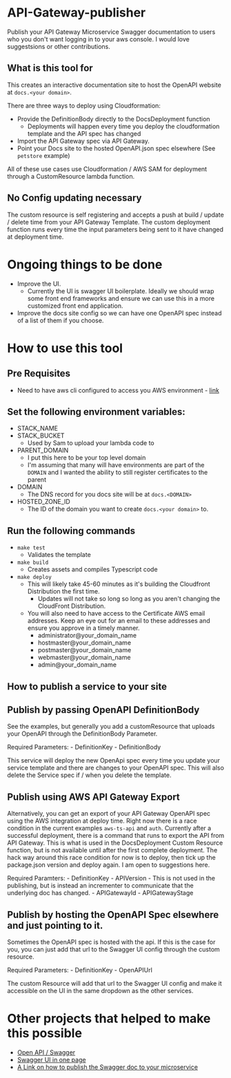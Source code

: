 # API-Gateway-publisher
Publish your API Gateway Microservice Swagger documentation to users who you don't want logging in to your aws console.  I would love suggestsions or other contributions.

## What is this tool for
This creates an interactive documentation site to host the OpenAPI website at `docs.<your domain>`.

There are three ways to deploy using Cloudformation:
- Provide the DefinitionBody directly to the DocsDeployment function
    - Deployments will happen every time you deploy the cloudformation template and the API spec has changed
- Import the API Gateway spec via API Gateway.
- Point your Docs site to the hosted OpenAPI.json spec elsewhere (See `petstore` example)

All of these use cases use Cloudformation / AWS SAM for deployment through a CustomResource lambda function.

## No Config updating necessary
The custom resource is self registering and accepts a push at build / update / delete time from your API Gateway Template.  The custom deployment function runs every time the input parameters being sent to it have changed at deployment time.

# Ongoing things to be done
- Improve the UI.
  - Currently the UI is swagger UI boilerplate.  Ideally we should wrap some front end frameworks and ensure we can use this in a more customized front end application.
- Improve the docs site config so we can have one OpenAPI spec instead of a list of them if you choose.

# How to use this tool

## Pre Requisites
- Need to have aws cli configured to access you AWS environment - [link](https://docs.aws.amazon.com/cli/latest/userguide/cli-chap-configure.html)

## Set the following environment variables:
- STACK_NAME
- STACK_BUCKET
    - Used by Sam to upload your lambda code to
- PARENT_DOMAIN
    - I put this here to be your top level domain
    - I'm assuming that many will have environments are part of the `DOMAIN` and I wanted the ability to still register certificates to the parent
- DOMAIN
    - The DNS record for you docs site will be at `docs.<DOMAIN>`
- HOSTED_ZONE_ID
    - The ID of the domain you want to create `docs.<your domain>` to.

## Run the following commands
- `make test`
    - Validates the template
- `make build`
    - Creates assets and compiles Typescript code
- `make deploy`
    - This will likely take 45-60 minutes as it's building the Cloudfront Distribution the first time.
        - Updates will not take so long so long as you aren't changing the CloudFront Distribution.
    - You will also need to have access to the Certificate AWS email addresses.  Keep an eye out for an email to these addresses and ensure you approve in a timely manner.
        - administrator@your_domain_name
        - hostmaster@your_domain_name
        - postmaster@your_domain_name
        - webmaster@your_domain_name
        - admin@your_domain_name

## How to publish a service to your site

## Publish by passing OpenAPI DefinitionBody
See the examples, but generally you add a customResource that uploads your OpenAPI through the DefinitionBody Parameter.

Required Parameters:
    - DefinitionKey
    - DefinitionBody

This service will deploy the new OpenApi spec every time you update your service template and there are changes to your OpenAPI spec.  This will also delete the Service spec if / when you delete the template.

## Publish using AWS API Gateway Export
Alternatively, you can get an export of your API Gateway OpenAPI spec using the AWS integration at deploy time.  Right now there is a race condition in the current examples `aws-ts-api` and `auth`.  Currently after a successful deployment, there is a command that runs to export the API from API Gateway.  This is what is used in the DocsDeployment Custom Resource function, but is not available until after the first complete deployment.  The hack way around this race condition for now is to deploy, then tick up the package.json version and deploy again.  I am open to suggestions here.

Required Paramters:
    - DefinitionKey
    - APIVersion
        - This is not used in the publishing, but is instead an incrementer to communicate that the underlying doc has changed.
    - APIGatewayId
    - APIGatewayStage
## Publish by hosting the OpenAPI Spec elsewhere and just pointing to it.
Sometimes the OpenAPI spec is hosted with the api.  If this is the case for you, you can just add that url to the Swagger UI config through the custom resource.

Required Parameters:
    - DefinitionKey
    - OpenAPIUrl

The custom Resource will add that url to the Swagger UI config and make it accessible on the UI in the same dropdown as the other services.

# Other projects that helped to make this possible
- [Open API / Swagger](https://github.com/swagger-api/swagger-ui)
- [Swagger UI in one page](https://github.com/sunnyagarwal008/setup-swagger-ui-in-one-page/blob/master/swagger-ui.html)
- [A Link on how to publish the Swagger doc to your microservice](https://medium.com/@nabtechblog/integrating-swagger-with-aws-lambda-and-api-gateway-using-cloud-formation-macro-functions-7432dec50dd)
